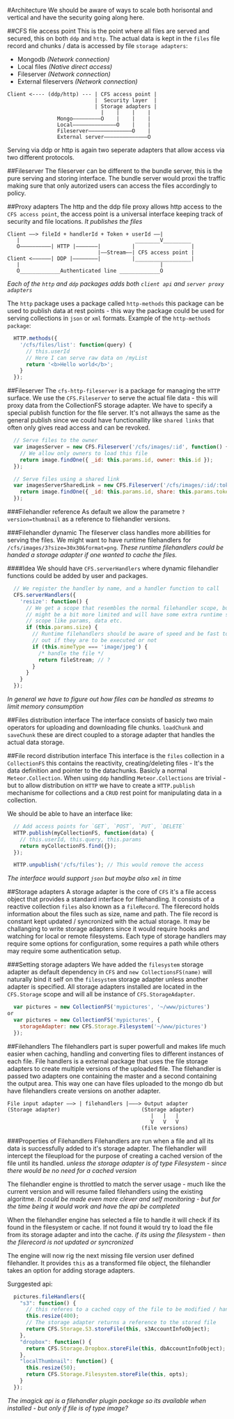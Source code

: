 #Architecture
We should be aware of ways to scale both horisontal and vertical and have the security going along here.

##CFS file access point
This is the point where all files are served and secured, this on both `ddp` and `http`.
The actual data is kept in the `files` file record and chunks / data is accessed by file `storage adapters`:
* Mongodb *(Network connection)*
* Local files *(Native direct access)*
* Fileserver *(Network connection)*
* External fileservers *(Network connection)*

```
Client <---- (ddp/http) --- | CFS access point |
                            |  Security layer  |
                            | Storage adapters |
                              |    |    |    |
                Mongo–––––––––O    |    |    |
                Local––––––––––––––O    |    |
                Fileserver––––––––––––––O    |
                External server––––––––––––––O
```

Serving via ddp or http is again two seperate adapters that allow access via two different protocols.

##Fileserver
The fileserver can be different to the bundle server, this is the pure serving and storing interface. The bundle server would proxi the traffic making sure that only autorized users can access the files accordingly to policy.

##Proxy adapters
The http and the ddp file proxy allows http access to the `CFS access point`, the access point is a universal interface keeping track of security and file locations. *It publishes the files*

```
Client ––> fileId + handlerId + Token + userId ––|
   |                                     ________V_________
   O––––––––––| HTTP |–––––––|          |                  |
                             |––Stream––| CFS access point |
Client <––––––| DDP |––––––––|          |__________________|
   |                                             |
   O_____________Authenticated line _____________O
```

*Each of the `http` and `ddp` packages adds both `client api` and `server proxy adapters`*

The `http` package uses a package called `http-methods` this package can be used to publish data at rest points - this way the package could be used for serving collections in `json` or `xml` formats.
Example of the `http-methods package`:
```js
  HTTP.methods({
    '/cfs/files/list': function(query) {
      // this.userId
      // Here I can serve raw data on /myList
      return '<b>Hello world</b>';
    }
  });
```

##Fileserver
The `cfs-http-fileserver` is a package for managing the `HTTP` surface. We use the `CFS.Fileserver` to serve the actual file data - this will proxy data from the CollectionFS storage adapter.
We have to specify a special publish function for the file server. It's not allways the same as the general publish since we could have functionallity like `shared links` that often only gives read access and can be revoked.

```js
  // Serve files to the owner
  var imagesServer = new CFS.Fileserver('/cfs/images/:id', function() {
    // We allow only owners to load this file
    return image.findOne({ _id: this.params.id, owner: this.id });
  });

  // Serve files using a shared link
  var imagesServerSharedLink = new CFS.Fileserver('/cfs/images/:id/:token', function() {
    return image.findOne({ _id: this.params.id, share: this.params.token });
  });
```

###Filehandler reference
As default we allow the parametre `?version=thumbnail` as a reference to filehandler versions.

###Filehandler dynamic
The fileserver class handles more abillities for serving the files. We might want to have runtime filehandlers for `/cfs/images/3?size=30x30&format=png`. *These runtime filehandlers could be handed a storage adapter if one wanted to cache the files.*

####Idea
We should have `CFS.serverHandlers` where dynamic filehandler functions could be added by user and packages.

```js
  // We register the handler by name, and a handler function to call
  CFS.serverHandlers({
    'resize': function() {
      // We get a scope that resembles the normal filehandler scope, but it
      // might be a bit more limited and will have some extra runtime specific
      // scope like params, data etc.
      if (this.params.size) {
        // Runtime filehandlers should be aware of speed and be fast to figure
        // out if they are to be executed or not
        if (this.mimeType === 'image/jpeg') {
          /* handle the file */
          return fileStream; // ?
        }
      }
    }
  });
```
*In general we have to figure out how files can be handled as streams to limit memory consumption*

##Files distribution interface
The interface consists of basicly two main operators for uploading and downloading file chunks.
`loadChunk` and `saveChunk` these are direct coupled to a storage adapter that handles the actual data storage.

##File record distribution interface
This interface is the `files` collection in a `CollectionFS` this contains the reactivity, creating/deleting files - It's the data definition and pointer to the datachunks.
Basicly a normal `Meteor.Collection`.
When using `ddp` handling `Meteor.Collections` are trivial - but to allow distribution on `HTTP` we have to create a `HTTP.publish` mechanisme for collections and a `CRUD` rest point for manipulating data in a collection.

We should be able to have an interface like:
```js
  // Add access points for `GET`, `POST`, `PUT`, `DELETE`
  HTTP.publish(myCollectionFS, function(data) {
    // this.userId, this.query, this.params
    return myCollectionFS.find({});
  });

  HTTP.unpublish('/cfs/files'); // This would remove the access
```
*The interface would support `json` but maybe also `xml` in time*

##Storage adapters
A storage adapter is the core of `CFS` it's a file access object that provides a standard interface for filehandling. It consists of a reactive collection `files` also known as a `fileRecord`. The filerecord holds information about the files such as size, name and path.
The file record is constant kept updated / syncronized with the actual storage. It may be challanging to write storage adapters since it would require hooks and watching for local or remote filesystems.
Each type of storage handlers may require some options for configuration, some requires a path while others may require some authentication setup.

###Setting storage adapters
We have added the `filesystem` storage adapter as default dependency in `CFS` and `new CollectionsFS(name)` will naturally bind it self on the `filesystem` storage adapter unless another adapter is specified.
All storage adapters installed are located in the `CFS.Storage` scope and will all be instance of `CFS.StorageAdapter`.

```js
  var pictures = new CollectionFS('mypictures', '~/www/pictures')
or
  var pictures = new CollectionFS('mypictures', {
    storageAdapter: new CFS.Storage.Filesystem('~/www/pictures')
  });
```

##Filehandlers
The filehandlers part is super powerfull and makes life much easier when caching, handling and converting files to different instances of each file.
File handlers is a external package that uses the file storage adapters to create multiple versions of the uploaded file.
The filehandler is passed two adapters one containing the master and a second containing the output area.
This way one can have files uploaded to the mongo db but have filehandlers create versions on another adapter.

```
File input adapter ––> | filehandlers |–––> Output adapter
(Storage adapter)                          (Storage adapter)
                                              |   |   |
                                              V   V   V
                                           (file versions)
```

###Properties of Filehandlers
Filehandlers are run when a file and all its data is successfully added to it's storage adapter.
The filehandler will intercept the fileupload for the purpose of creating a cached version of the file until its handled. *unless the storage adapter is of type Filesystem - since there would be no need for a cached version* 

The filehandler engine is throttled to match the server usage - much like the current version and will resume failed filehandlers using the existing algoritme. *It could be made even more clever and self monitoring - but for the time being it would work and have the api be completed*

When the filehandler engine has selected a file to handle it will check if its found in the filesystem or cache. If not found it would try to load the file from its storage adapter and into the cache. *if its using the filesystem - then the filerecord is not updated or syncronized*

The engine will now rig the next missing file version user defined filehandler. It provides `this` as a transformed file object, the filehandler takes an option for adding storage adapters.

Surggested api:
```js
  pictures.fileHandlers({
    "s3": function() {
      // this referes to a cached copy of the file to be modified / handled
      this.resize(400);
      // The storage adapter returns a reference to the stored file
      return CFS.Storage.S3.storeFile(this, s3AccountInfoObject);
    },
    "dropbox": function() {
      return CFS.Storage.Dropbox.storeFile(this, dbAccountInfoObject);
    },
    "localThumbnail": function() {
      this.resize(50);
      return CFS.Storage.Filesystem.storeFile(this, opts);
    }
  });
```
*The imagick api is a filehandler plugin package so its available when installed - but only if file is of type image?*